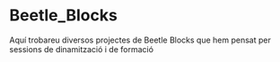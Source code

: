 # Beetle_Blocks
Aquí trobareu diversos projectes de Beetle Blocks que hem pensat per sessions de dinamització i de formació 
